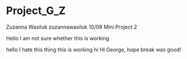 # Project_G_Z
Zuzanna Wasiluk zuzannawasiluk 10/08 Mini Project 2 

Hello
I am not sure whether this is working

hello I hate this thing this is working hi
Hi George, hope break was good!